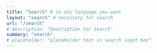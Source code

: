 ```yaml
---
title: "Search" # in any language you want
layout: "search" # necessary for search
url: "/search"
# description: "Description for Search"
summary: "search"
# placeholder: "placeholder text in search input box"
---
```

